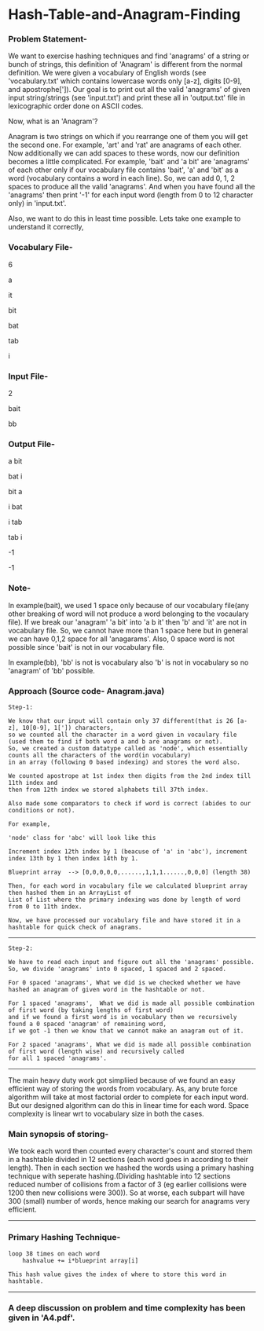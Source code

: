 # Hash-Table-and-Anagram-Finding

 
### Problem Statement- 

We want to exercise hashing techniques and find 'anagrams' of a string or bunch of strings, this definition of 'Anagram' is different from the normal definition. We were given a vocabulary of English words (see 'vocabulary.txt' which contains lowercase words only [a-z], digits [0-9], and apostrophe[']). Our goal is to print out all the valid 'anagrams' of given input string/strings (see 'input.txt') and print these all in 'output.txt' file in lexicographic order done on ASCII codes. 

Now, what is an 'Anagram'?

Anagram is two strings on which if you rearrange one of them you will get the second one. For example, 'art' and 'rat' are anagrams of each other. Now  additionally we can add spaces to these words, now  our definition becomes a little complicated. For example, 'bait' and 'a bit' are 'anagrams' of each other only if our vocabulary file contains 'bait', 'a' and 'bit' as a word (vocabulary contains a word in each line). So, we can add 0, 1, 2 spaces to produce all the valid 'anagrams'. And when you have found all the 'anagrams' then print '-1' for each input word (length from 0 to 12 character only) in 'input.txt'.  

Also, we want to do this in least time possible. Lets take one example to understand it correctly,

### Vocabulary File-

6

a

it

bit

bat

tab

i

### Input File-

2

bait

bb

### Output File-

a bit

bat i

bit a

i bat

i tab

tab i

-1

-1

### Note- 

In example(bait), we used 1 space only because of our vocabulary file(any other breaking of word will not produce a word belonging to the vocaulary file). If we break our 'anagram' 'a bit' into 'a b it' then 'b' and 'it' are not in vocabulary file. So, we cannot have more than 1 space here but in general we can have 0,1,2 space for all 'anagarams'. Also, 0 space word is not possible since 'bait' is not in our vocabulary file.

In example(bb), 'bb' is not is vocabulary also 'b' is not in vocabulary so no 'anagram' of 'bb' possible.

### Approach (Source code- Anagram.java)

    Step-1:

    We know that our input will contain only 37 different(that is 26 [a-z], 10[0-9], 1[']) characters, 
    so we counted all the character in a word given in vocaulary file (used them to find if both word a and b are anagrams or not). 
    So, we created a custom datatype called as 'node', which essentially counts all the characters of the word(in vocabulary) 
    in an array (following 0 based indexing) and stores the word also. 
    
    We counted apostrope at 1st index then digits from the 2nd index till 11th index and 
    then from 12th index we stored alphabets till 37th index. 
    
    Also made some comparators to check if word is correct (abides to our conditions or not).

    For example,

    'node' class for 'abc' will look like this

    Increment index 12th index by 1 (beacuse of 'a' in 'abc'), increment index 13th by 1 then index 14th by 1. 

    Blueprint array  --> [0,0,0,0,0,......,1,1,1......,0,0,0] (length 38)

    Then, for each word in vocabulary file we calculated blueprint array then hashed them in an ArrayList of 
    List of List where the primary indexing was done by length of word from 0 to 11th index.

    Now, we have processed our vocabulary file and have stored it in a hashtable for quick check of anagrams.

--------------------------------------------------------------------------------------------------------------------------------------------------------------------------------
    
    Step-2:

    We have to read each input and figure out all the 'anagrams' possible.
    So, we divide 'anagrams' into 0 spaced, 1 spaced and 2 spaced. 
    
    For 0 spaced 'anagrams', What we did is we checked whether we have hashed an anagram of given word in the hashtable or not.
    
    For 1 spaced 'anagrams',  What we did is made all possible combination of first word (by taking lengths of first word) 
    and if we found a first word is in vocabulary then we recursively found a 0 spaced 'anagram' of remaining word, 
    if we got -1 then we know that we cannot make an anagram out of it.
    
    For 2 spaced 'anagrams', What we did is made all possible combination of first word (length wise) and recursively called 
    for all 1 spaced 'anagrams'.
     
     
--------------------------------------------------------------------------------------------------------------------------------------------------------------------------------

The main heavy duty work got simpliied because of we found an easy efficient way of storing the words from vocabulary. As, any brute force algorithm will take at most factorial order to complete for each input word. But our designed algorithm can do this in linear time for each word. Space complexity is linear wrt to vocabulary size in both the cases.

### Main synopsis of storing-

We took each word then counted every character's count and storred them in a hashtable divided in 12 sections (each word goes in according to their length). Then in each section we hashed the words using a primary hashing technique with seperate hashing.(Dividing hashtable into 12 sections reduced number of collisions from a factor of 3 (eg earlier collisions were 1200 then new collisions were 300)). So at worse, each subpart will have 300 (small) number of words, hence making our search for anagrams very efficient.

--------------------------------------------------------------------------------------------------------------------------------------------------------------------------------

### Primary Hashing Technique-
   
    loop 38 times on each word
        hashvalue += i*blueprint array[i]
        
    This hash value gives the index of where to store this word in hashtable.
    
--------------------------------------------------------------------------------------------------------------------------------------------------------------------------------

### A deep discussion on problem and time complexity has been given in 'A4.pdf'.
